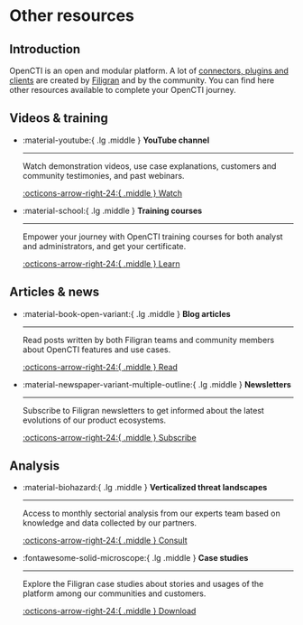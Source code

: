 # Other resources

## Introduction

OpenCTI is an open and modular platform. A lot of [connectors, plugins and clients](https://filigran.notion.site/OpenCTI-Ecosystem-868329e9fb734fca89692b2ed6087e76)  are created by [Filigran](https://www.filigran.io) and by the community. You can find here other resources available to complete your OpenCTI journey.

## Videos & training

<div class="grid cards" markdown>

-   :material-youtube:{ .lg .middle } __YouTube channel__

    ---

    Watch demonstration videos, use case explanations, customers and community
    testimonies, and past webinars.

    [:octicons-arrow-right-24:{ .middle } Watch](https://www.youtube.com/@Filigran)

-   :material-school:{ .lg .middle } __Training courses__

    ---

    Empower your journey with OpenCTI training courses for both analyst and 
    administrators, and get your certificate.

    [:octicons-arrow-right-24:{ .middle } Learn](https://training.filigran.io)
</div>

## Articles & news

<div class="grid cards" markdown>

-   :material-book-open-variant:{ .lg .middle } __Blog articles__

    ---

    Read posts written by both Filigran teams and community members about OpenCTI
    features and use cases.

    [:octicons-arrow-right-24:{ .middle } Read](https://blog.filigran.io)

-   :material-newspaper-variant-multiple-outline:{ .lg .middle } __Newsletters__

    ---

    Subscribe to Filigran newsletters to get informed about the latest evolutions
    of our product ecosystems.

    [:octicons-arrow-right-24:{ .middle } Subscribe](https://www.filigran.io)
</div>

## Analysis

<div class="grid cards" markdown>

-   :material-biohazard:{ .lg .middle } __Verticalized threat landscapes__

    ---

    Access to monthly sectorial analysis from our experts team based on knowledge and
    data collected by our partners.

    [:octicons-arrow-right-24:{ .middle } Consult](https://www.filigran.io/en/resources/read/verticalized-threat-landscapes)

-   :fontawesome-solid-microscope:{ .lg .middle } __Case studies__

    ---

    Explore the Filigran case studies about stories and usages of the platform 
    among our communities and customers.

    [:octicons-arrow-right-24:{ .middle } Download](https://www.filigran.io/en/resources/read/case-studies)
</div>
